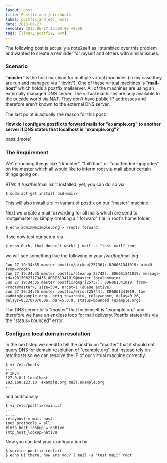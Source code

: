 ```yaml
---
layout: post
title: Postfix and /etc/hosts
label: postfix_and_etc_hosts
date: 2013-06-27
revdate: 2013-06-27 23:00:00 +0200
tags: [linux, postfix, kvm]
---
```

The following post is actually a note2self as I stumbled over this problem and wanted to create a reminder for myself and others with similar issues.

### Scenario
"**master**" is the host machine for multiple virtual machines (in my case they are run and managed via "libvirt").
One of these virtual machines is "**mail-host**" which holds a postfix mailserver. All of the machines are using an externally managed DNS server.
The virtual machines are only available to the outside world via NAT. They don't have public IP addresses and therefore aren't known to the external DNS server.

The last point is actually the reason for this post:

**How do I configure postfix to forward mails for "example.org" to another server if DNS states that localhost is "example.org"?**



pass::[more]


### The Requirement 

We're running things like "rkhunter", "fail2ban" or "unattended-upgrades" on the 
master which all would like to inform root via mail about certain things going on. 

BTW: If /usr/bin/mail isn't installed, yet, you can do so via

	$ sudo apt-get install bsd-mailx

This will also install a slim variant of postfix on our "master" machine.

Next we create a mail forwarding for all mails which are send to root@master by simply creating a ".forward" file in root's home folder

	$ echo admin@example.org > /root/.forward


If we now test our setup via

	$ echo Ouch, that doesn't work! | mail -s "test mail" root


we will see something like the following in your /var/log/mail.log

	Jun 27 19:34:35 master postfix/pickup[25736]: 8D6061341019: uid=0 from=<root>
	Jun 27 19:34:35 master postfix/cleanup[25742]: 8D6061341019: message-id=<20130627173435.8D6061341019@master.localdomain>
	Jun 27 19:34:35 master postfix/qmgr[25737]: 8D6061341019: from=<root@master>, size=504, nrcpt=1 (queue active)
	Jun 27 19:34:35 master postfix/error[25744]: 8D6061341019: to=<admin@example.org>, orig_to=<root>, relay=none, delay=0.26, delays=0.2/0/0/0.06, dsn=5.0.0, status=bounced (example.org)


The DNS server tells "master" that he himself is "example.org" and therefore we have an endless loop for mail delivery. Postfix states this via the "status=bounced" error.


### Configure local domain resolution

In the next step we need to tell the postfix on "master" that it should not query DNS for domain resolution of "example.org" 
but instead rely on /etc/hosts so we can resolve the IP of our virtual machine correctly.

	$ vi /etc/hosts
	---
	# IPv4
	127.0.0.1 localhost
	192.168.123.10	example.org mail.example.org
	...

and additionally 

	$ vi /etc/postfix/main.cf
	---
	....
	relayhost = mail-host
	inet_protocols = all
	#lmtp_host_lookup = native
	smtp_host_lookup=native


Now you can test your configuration by

	$ service postfix restart
	$ echo Hi there, how are you? | mail -s "test mail" root